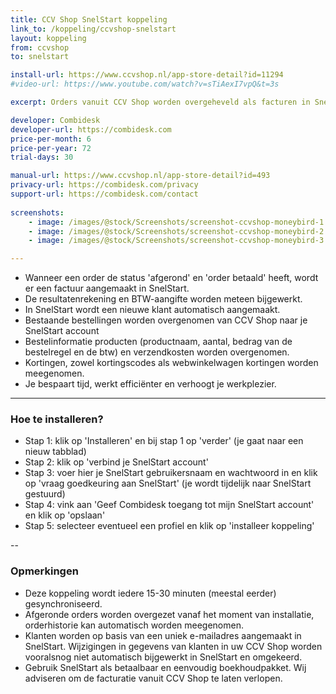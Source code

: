 ```yaml
---
title: CCV Shop SnelStart koppeling
link_to: /koppeling/ccvshop-snelstart
layout: koppeling
from: ccvshop
to: snelstart

install-url: https://www.ccvshop.nl/app-store-detail?id=11294
#video-url: https://www.youtube.com/watch?v=sTiAexI7vpQ&t=3s

excerpt: Orders vanuit CCV Shop worden overgeheveld als facturen in SnelStart. 

developer: Combidesk  
developer-url: https://combidesk.com
price-per-month: 6
price-per-year: 72
trial-days: 30

manual-url: https://www.ccvshop.nl/app-store-detail?id=493
privacy-url: https://combidesk.com/privacy
support-url: https://combidesk.com/contact
      
screenshots:
    - image: /images/@stock/Screenshots/screenshot-ccvshop-moneybird-1.png
    - image: /images/@stock/Screenshots/screenshot-ccvshop-moneybird-2.gif
    - image: /images/@stock/Screenshots/screenshot-ccvshop-moneybird-3.png

---
```


* Wanneer een order de status 'afgerond' en 'order betaald' heeft, wordt er een factuur aangemaakt in SnelStart. 
* De resultatenrekening en BTW-aangifte worden meteen bijgewerkt.
* In SnelStart wordt een nieuwe klant automatisch aangemaakt.
* Bestaande bestellingen worden overgenomen van CCV Shop naar je SnelStart account
* Bestelinformatie producten (productnaam, aantal, bedrag van de bestelregel en de btw) en verzendkosten worden overgenomen.
* Kortingen, zowel kortingscodes als webwinkelwagen kortingen worden meegenomen.
* Je bespaart tijd, werkt efficiënter en verhoogt je werkplezier.

---

### Hoe te installeren?
* Stap 1: klik op 'Installeren' en bij stap 1 op 'verder' (je gaat naar een nieuw tabblad)
* Stap 2: klik op 'verbind je SnelStart account'
* Stap 3: voer hier je SnelStart gebruikersnaam en wachtwoord in en klik op 'vraag goedkeuring aan SnelStart' (je wordt tijdelijk naar SnelStart gestuurd)
* Stap 4: vink aan 'Geef Combidesk toegang tot mijn SnelStart account' en klik op 'opslaan'
* Stap 5: selecteer eventueel een profiel en klik op 'installeer koppeling'

--

### Opmerkingen
* Deze koppeling wordt iedere 15-30 minuten (meestal eerder) gesynchroniseerd.
* Afgeronde orders worden overgezet vanaf het moment van installatie, orderhistorie kan automatisch worden meegenomen.
* Klanten worden op basis van een uniek e-mailadres aangemaakt in SnelStart. Wijzigingen in gegevens van klanten in uw CCV Shop worden vooralsnog niet automatisch bijgewerkt in SnelStart en omgekeerd.
* Gebruik SnelStart als betaalbaar en eenvoudig boekhoudpakket. Wij adviseren om de facturatie vanuit CCV Shop te laten verlopen.